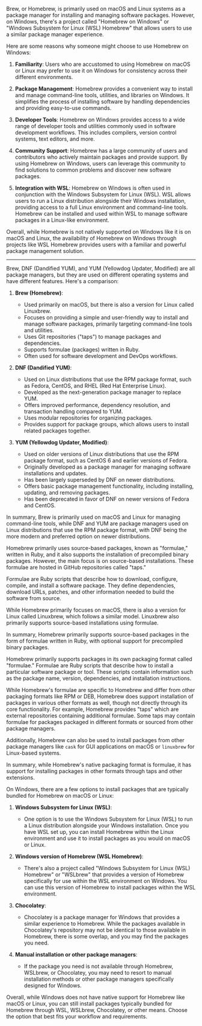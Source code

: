 Brew, or Homebrew, is primarily used on macOS and Linux systems as a package manager for installing and managing software packages. However, on Windows, there's a project called "Homebrew on Windows" or "Windows Subsystem for Linux (WSL) Homebrew" that allows users to use a similar package manager experience.

Here are some reasons why someone might choose to use Homebrew on Windows:

1. **Familiarity**: Users who are accustomed to using Homebrew on macOS or Linux may prefer to use it on Windows for consistency across their different environments.

2. **Package Management**: Homebrew provides a convenient way to install and manage command-line tools, utilities, and libraries on Windows. It simplifies the process of installing software by handling dependencies and providing easy-to-use commands.

3. **Developer Tools**: Homebrew on Windows provides access to a wide range of developer tools and utilities commonly used in software development workflows. This includes compilers, version control systems, text editors, and more.

4. **Community Support**: Homebrew has a large community of users and contributors who actively maintain packages and provide support. By using Homebrew on Windows, users can leverage this community to find solutions to common problems and discover new software packages.

5. **Integration with WSL**: Homebrew on Windows is often used in conjunction with the Windows Subsystem for Linux (WSL). WSL allows users to run a Linux distribution alongside their Windows installation, providing access to a full Linux environment and command-line tools. Homebrew can be installed and used within WSL to manage software packages in a Linux-like environment.

Overall, while Homebrew is not natively supported on Windows like it is on macOS and Linux, the availability of Homebrew on Windows through projects like WSL Homebrew provides users with a familiar and powerful package management solution.

---

Brew, DNF (Dandified YUM), and YUM (Yellowdog Updater, Modified) are all package managers, but they are used on different operating systems and have different features. Here's a comparison:

1. **Brew (Homebrew)**:
   - Used primarily on macOS, but there is also a version for Linux called Linuxbrew.
   - Focuses on providing a simple and user-friendly way to install and manage software packages, primarily targeting command-line tools and utilities.
   - Uses Git repositories ("taps") to manage packages and dependencies.
   - Supports formulae (packages) written in Ruby.
   - Often used for software development and DevOps workflows.

2. **DNF (Dandified YUM)**:
   - Used on Linux distributions that use the RPM package format, such as Fedora, CentOS, and RHEL (Red Hat Enterprise Linux).
   - Developed as the next-generation package manager to replace YUM.
   - Offers improved performance, dependency resolution, and transaction handling compared to YUM.
   - Uses modular repositories for organizing packages.
   - Provides support for package groups, which allows users to install related packages together.

3. **YUM (Yellowdog Updater, Modified)**:
   - Used on older versions of Linux distributions that use the RPM package format, such as CentOS 6 and earlier versions of Fedora.
   - Originally developed as a package manager for managing software installations and updates.
   - Has been largely superseded by DNF on newer distributions.
   - Offers basic package management functionality, including installing, updating, and removing packages.
   - Has been deprecated in favor of DNF on newer versions of Fedora and CentOS.

In summary, Brew is primarily used on macOS and Linux for managing command-line tools, while DNF and YUM are package managers used on Linux distributions that use the RPM package format, with DNF being the more modern and preferred option on newer distributions.

Homebrew primarily uses source-based packages, known as "formulae," written in Ruby, and it also supports the installation of precompiled binary packages. However, the main focus is on source-based installations. These formulae are hosted in GitHub repositories called "taps."

Formulae are Ruby scripts that describe how to download, configure, compile, and install a software package. They define dependencies, download URLs, patches, and other information needed to build the software from source.

While Homebrew primarily focuses on macOS, there is also a version for Linux called Linuxbrew, which follows a similar model. Linuxbrew also primarily supports source-based installations using formulae.

In summary, Homebrew primarily supports source-based packages in the form of formulae written in Ruby, with optional support for precompiled binary packages.


Homebrew primarily supports packages in its own packaging format called "formulae." Formulae are Ruby scripts that describe how to install a particular software package or tool. These scripts contain information such as the package name, version, dependencies, and installation instructions.

While Homebrew's formulae are specific to Homebrew and differ from other packaging formats like RPM or DEB, Homebrew does support installation of packages in various other formats as well, though not directly through its core functionality. For example, Homebrew provides "taps" which are external repositories containing additional formulae. Some taps may contain formulae for packages packaged in different formats or sourced from other package managers.

Additionally, Homebrew can also be used to install packages from other package managers like `cask` for GUI applications on macOS or `linuxbrew` for Linux-based systems.

In summary, while Homebrew's native packaging format is formulae, it has support for installing packages in other formats through taps and other extensions.

On Windows, there are a few options to install packages that are typically bundled for Homebrew on macOS or Linux:

1. **Windows Subsystem for Linux (WSL)**:
   - One option is to use the Windows Subsystem for Linux (WSL) to run a Linux distribution alongside your Windows installation. Once you have WSL set up, you can install Homebrew within the Linux environment and use it to install packages as you would on macOS or Linux.

2. **Windows version of Homebrew (WSL Homebrew)**:
   - There's also a project called "Windows Subsystem for Linux (WSL) Homebrew" or "WSLbrew" that provides a version of Homebrew specifically for use within the WSL environment on Windows. You can use this version of Homebrew to install packages within the WSL environment.

3. **Chocolatey**:
   - Chocolatey is a package manager for Windows that provides a similar experience to Homebrew. While the packages available in Chocolatey's repository may not be identical to those available in Homebrew, there is some overlap, and you may find the packages you need.

4. **Manual installation or other package managers**:
   - If the package you need is not available through Homebrew, WSLbrew, or Chocolatey, you may need to resort to manual installation methods or other package managers specifically designed for Windows.

Overall, while Windows does not have native support for Homebrew like macOS or Linux, you can still install packages typically bundled for Homebrew through WSL, WSLbrew, Chocolatey, or other means. Choose the option that best fits your workflow and requirements.